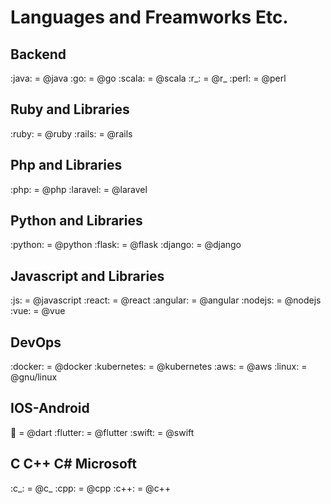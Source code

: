 # Languages and Freamworks Etc.

## Backend
:java: = @java
:go: = @go
:scala: = @scala
:r_: = @r_
:perl: = @perl

## Ruby and Libraries
:ruby: = @ruby
:rails: = @rails

## Php and Libraries
:php: = @php
:laravel: = @laravel

## Python and Libraries
:python: =  @python
:flask: = @flask
:django: = @django

## Javascript and Libraries
:js: = @javascript
:react: = @react
:angular: = @angular
:nodejs: = @nodejs
:vue: = @vue

## DevOps
:docker: = @docker
:kubernetes: = @kubernetes
:aws: = @aws
:linux: = @gnu/linux

## IOS-Android  
:dart: = @dart
:flutter: = @flutter
:swift: = @swift

## C C++ C# Microsoft 
:c_: = @c_
:cpp: = @cpp
:c++: = @c++

















































